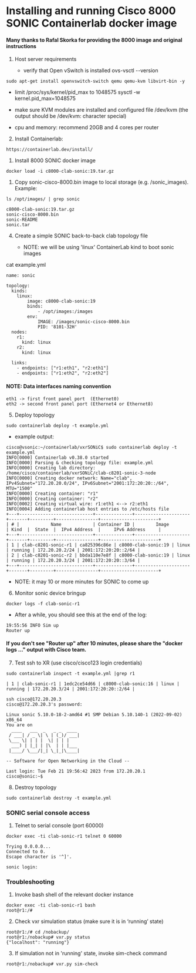 Installing and running Cisco 8000 SONIC Containerlab docker image
=================================================================

#### Many thanks to Rafal Skorka for providing the 8000 image and original instructions

1. Host server requirements

   - verify that Open vSwitch is installed
     ovs-vsctl --version
```
sudo apt-get install openvswitch-switch qemu qemu-kvm libvirt-bin -y
```

   - limit /proc/sys/kernel/pid_max to 1048575
     sysctl -w kernel.pid_max=1048575

   - make sure KVM modules are installed and configured
     file /dev/kvm (the output should be /dev/kvm: character special)

   - cpu and memory: recommend 20GB and 4 cores per router

2. Install Containerlab:
```
https://containerlab.dev/install/
```

1. Install 8000 SONIC docker image
```   
docker load -i c8000-clab-sonic:19.tar.gz
```

1. Copy sonic-cisco-8000.bin image to local storage (e.g. /sonic_images). Example:
```
ls /opt/images/ | grep sonic

c8000-clab-sonic:19.tar.gz
sonic-cisco-8000.bin
sonic-README
sonic.tar
```

4. Create a simple SONIC back-to-back clab topology file

    - NOTE: we will be using 'linux' ContainerLab kind to boot sonic images

cat example.yml
```
name: sonic

topology:
  kinds:
    linux:
        image: c8000-clab-sonic:19
        binds: 
            - /opt/images:/images
        env:
            IMAGE: /images/sonic-cisco-8000.bin
            PID: '8101-32H'
  nodes:
    r1:
      kind: linux
    r2:
      kind: linux

  links:
    - endpoints: ["r1:eth1", "r2:eth1"]
    - endpoints: ["r1:eth2", "r2:eth2"]
```

#### NOTE: Data interfaces naming convention 
```
eth1 -> first front panel port  (Ethernet0)
eth2 -> second front panel port (Ethernet4 or Ethernet8)
```

5. Deploy topology
```
sudo containerlab deploy -t example.yml
```
 - example output:
```
cisco@vsonic:~/containerlab/vxrSONiC$ sudo containerlab deploy -t example.yml 
INFO[0000] Containerlab v0.38.0 started                 
INFO[0000] Parsing & checking topology file: example.yml 
INFO[0000] Creating lab directory: /home/cisco/containerlab/vxrSONiC/clab-c8201-sonic-3-node 
INFO[0000] Creating docker network: Name="clab", IPv4Subnet="172.20.20.0/24", IPv6Subnet="2001:172:20:20::/64", MTU="1500" 
INFO[0000] Creating container: "r1"                     
INFO[0000] Creating container: "r2"                     
INFO[0002] Creating virtual wire: r1:eth1 <--> r2:eth1  
INFO[0004] Adding containerlab host entries to /etc/hosts file 
+---+----------------------------+--------------+---------------------+-------+---------+----------------+----------------------+
| # |            Name            | Container ID |        Image        | Kind  |  State  |  IPv4 Address  |     IPv6 Address     |
+---+----------------------------+--------------+---------------------+-------+---------+----------------+----------------------+
| 1 | clab-c8201-sonic-r1 | ca825396c86e | c8000-clab-sonic:19 | linux | running | 172.20.20.2/24 | 2001:172:20:20::2/64 |
| 2 | clab-c8201-sonic-r2 | bbda110e7e8f | c8000-clab-sonic:19 | linux | running | 172.20.20.3/24 | 2001:172:20:20::3/64 |
+---+----------------------------+--------------+---------------------+-------+---------+----------------+----------------------+
```
   - NOTE: it may 10 or more minutes for SONIC to come up

6. Monitor sonic device bringup
```
docker logs -f clab-sonic-r1 
```
   - After a while, you should see this at the end of the log:
```
19:55:56 INFO Sim up
Router up
```
#### If you don't see "Router up" after 10 minutes, please share the "docker logs ..." output with Cisco team.

7. Test ssh to XR (use cisco/cisco123 login credentials)
```
sudo containerlab inspect -t example.yml |grep r1
```
```
| 1 | clab-sonic-r1 | 1edc2ce54d66 | c8000-clab-sonic:16 | linux | running | 172.20.20.3/24 | 2001:172:20:20::2/64 |
```
```
ssh cisco@172.20.20.3
cisco@172.20.20.3's password: 

Linux sonic 5.10.0-18-2-amd64 #1 SMP Debian 5.10.140-1 (2022-09-02) x86_64
You are on
  ____   ___  _   _ _  ____
 / ___| / _ \| \ | (_)/ ___|
 \___ \| | | |  \| | | |
  ___) | |_| | |\  | | |___
 |____/ \___/|_| \_|_|\____|

-- Software for Open Networking in the Cloud --

Last login: Tue Feb 21 19:56:42 2023 from 172.20.20.1
cisco@sonic:~$ 
```
8. Destroy topology
```
sudo containerlab destroy -t example.yml 
```

### SONIC serial console access

1. Telnet to serial console (port 60000)
```
docker exec -ti clab-sonic-r1 telnet 0 60000

Trying 0.0.0.0...
Connected to 0.
Escape character is '^]'.

sonic login: 
```
### Troubleshooting

1. Invoke bash shell of the relevant docker instance
```
docker exec -ti clab-sonic-r1 bash
root@r1:/#
```
2. Check vxr simulation status (make sure it is in ‘running’ state)
```
root@r1:/# cd /nobackup/
root@r1:/nobackup# vxr.py status
{"localhost": "running"}
```
3. If simulation not in 'running' state, invoke sim-check command
```
root@r1:/nobackup# vxr.py sim-check
```